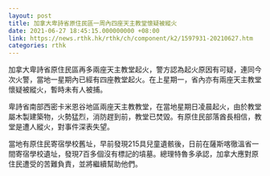 ```yaml
---
layout: post
title: 加拿大卑詩省原住民區一周內四座天主教堂懷疑被縱火
date: 2021-06-27 18:45:15.000000000 +08:00
link: https://news.rthk.hk/rthk/ch/component/k2/1597931-20210627.htm
categories: rthk
---
```


加拿大卑詩省原住民區再多兩座天主教堂起火，警方認為起火原因有可疑，連同今次火警，當地一星期內已經有四座教堂起火。在上星期一，省內亦有兩座天主教堂懷疑被縱火，暫時未有人被捕。

卑詩省南部西密卡米恩谷地區兩座天主教教堂，在當地星期日凌晨起火，由於教堂屬木製建築物，火勢猛烈，消防趕到前，教堂已焚毀。有原住民部落酋長相信，教堂是遭人縱火，對事件深表失望。

當地有原住民寄宿學校舊址，早前發現215具兒童遺骸後，日前在薩斯喀徹溫省一間寄宿學校遺址，發現7百多個沒有標記的墳墓。總理特魯多承認，加拿大應對原住民遭受的苦難負責，並將繼續幫助他們。
